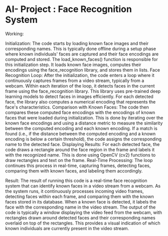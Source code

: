 # AI- Project : Face Recognition System


Working:

Initialization:
				The code starts by loading known face images and their corresponding names. This is typically done offline during a setup phase where known individuals' faces are captured and their face encodings are computed and stored.
The load_known_faces() function is responsible for this initialization step. It loads known face images, computes their encodings using the face_recognition library, and stores them in lists.
Face Recognition Loop:
			After the initialization, the code enters a loop where it continuously captures frames from a video stream, typically from a webcam.
Within each iteration of the loop, it detects faces in the current frame using the face_recognition library. This library uses pre-trained deep learning models to detect faces in images efficiently.
For each detected face, the library also computes a numerical encoding that represents the face's characteristics.
Comparison with Known Faces:
			The code then compares these computed face encodings with the encodings of known faces that were loaded during initialization.
This is done by iterating over the known face encodings and using a distance metric to measure the similarity between the computed encoding and each known encoding.
If a match is found (i.e., if the distance between the computed encoding and a known encoding is below a certain threshold), the code assigns the corresponding name to the detected face.
Displaying Results:
			For each detected face, the code draws a rectangle around the face region in the frame and labels it with the recognized name.
This is done using OpenCV (cv2) functions to draw rectangles and text on the frame.
Real-Time Processing:
			The loop continues this process in real-time, capturing frames, detecting faces, comparing them with known faces, and labeling them accordingly.


Result:
			The result of running this code is a real-time face recognition system that can identify known faces in a video stream from a webcam. As the system runs, it continuously processes incoming video frames, detecting faces within each frame, and comparing them with the known faces stored in its database. When a known face is detected, it labels the face with the corresponding name in the video stream.
The output of the code is typically a window displaying the video feed from the webcam, with rectangles drawn around detected faces and their corresponding names overlaid on top of the rectangles. This provides a visual indication of which known individuals are currently present in the video stream.

